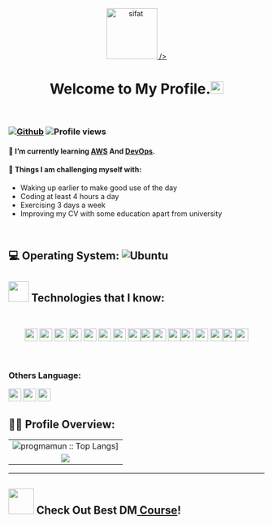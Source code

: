 <a href="https://www.linkedin.com/in/sifatullahshoyon/" target="_blank" rel="noopener"><p align="center"> <img src="https://i.ibb.co/YRfF1JQ/git-hub-banner.gif" alt="sifat" width="100"> /> </a>

<h1 align="center">Welcome to My Profile.<a><img src="https://media.giphy.com/media/hvRJCLFzcasrR4ia7z/giphy.gif" width="25"></a>
<br />
<br />

### [![Github](https://img.shields.io/github/followers/progmamun?label=Follow&style=social)](https://github.com/progmamun)&nbsp;![Profile views](https://komarev.com/ghpvc/?username=progmamun&color=228B22)



#### 🌱 I’m currently learning [AWS](https://aws.amazon.com/) And [DevOps](https://www.google.com/search?q=DevOps).

#### :muscle: Things I am challenging myself with:

- Waking up earlier to make good use of the day
- Coding at least 4 hours a day
- Exercising 3 days a week
- Improving my CV with some education apart from university

<br />

## :computer: Operating System: ![Ubuntu](https://img.shields.io/badge/Linux-FCC624?style=for-the-badge&logo=linux&logoColor=black)

<h2><img src = "https://media2.giphy.com/media/QssGEmpkyEOhBCb7e1/giphy.gif?cid=ecf05e47a0n3gi1bfqntqmob8g9aid1oyj2wr3ds3mg700bl&rid=giphy.gif" width='40'/>&nbsp;Technologies that I know:</h2>

<br/>

<p align="center">
<img src="https://img.shields.io/badge/JavaScript-F7DF1E?style=for-the-badge&logo=javascript&logoColor=white" height="25"/> 
<img src="https://img.shields.io/badge/Node.js-43853D?style=for-the-badge&logo=node.js&logoColor=white" height="25"/> 
<img src="https://img.shields.io/badge/TypeScript-007ACC?style=for-the-badge&logo=typescript&logoColor=white" height="25"/> 
<img src="https://img.shields.io/badge/Sass-CC6699?style=for-the-badge&logo=sass&logoColor=white" height="25"/> 
<img src="https://img.shields.io/badge/Tailwind_CSS-38B2AC?style=for-the-badge&logo=tailwind-css&logoColor=white" height="25"/> 
<img src="https://img.shields.io/badge/Express.js-404D59?style=for-the-badge" height="25"/> 
<img src="https://img.shields.io/badge/React-20232A?style=for-the-badge&logo=react&logoColor=61DAFB" height="25"/> 
<img src="https://img.shields.io/badge/Redux-593D88?style=for-the-badge&logo=redux&logoColor=white" height="25"/><img src="https://img.shields.io/badge/PostgreSQL-316192?style=for-the-badge&logo=postgresql&logoColor=white" height="25"/><img src="https://img.shields.io/badge/MongoDB-4EA94B?style=for-the-badge&logo=mongodb&logoColor=white" height="25"/> 
<img src="https://img.shields.io/badge/Redux-593D88?style=for-the-badge&logo=redux&logoColor=white" height="25"/><img src="https://img.shields.io/badge/PostgreSQL-316192?style=for-the-badge&logo=postgresql&logoColor=white" height="25"/>
<img src="https://img.shields.io/badge/redis-%23DD0031.svg?&style=for-the-badge&logo=redis&logoColor=white" height="25"/> 
<img src="https://img.shields.io/badge/Amazon_AWS-232F3E?style=for-the-badge&logo=amazon-aws&logoColor=white" height="25"/><img src="https://img.shields.io/badge/Digital_Ocean-0080FF?style=for-the-badge&logo=DigitalOcean&logoColor=white" height="25"/><img src="https://img.shields.io/badge/Jest-323330?style=for-the-badge&logo=Jest&logoColor=white" height="25"/> 
</p>

<br/>

### Others Language:

<img src="https://img.shields.io/badge/Go-00ADD8?style=flat&logo=go&logoColor=white" height="25"/> <img src="https://img.shields.io/badge/-C%20&%20C++-659ad2?style=flat&logo=c%2B%2B&logoColor=ffffff" height="25"/> <img src="https://img.shields.io/badge/PHP-777BB4?style=for-the-badge&logo=php&logoColor=white" height="25"/>

## :man_technologist: Profile Overview:

<p align="center">
   <table>
       <tr>
       <td colspan="2"><img alt="progmamun :: Top Langs]" src="https://github-readme-stats.vercel.app/api/top-langs/?username=progmamun&langs_count=12&theme=blue-green&layout=compact&hide=html,CSS,SCSS"></td>
     </tr> 
     <tr>
        <td colspan="2" align="center"><img align="center" src="https://github-readme-streak-stats.herokuapp.com?user=progmamun&theme=blue-green&hide_border=true"></td>
     </tr>
   </table>
</p>

---

## <img src ="https://media.giphy.com/media/R4H1oAuFVnEwdsXVoR/giphy.gif" width='50'/>&nbsp;Check Out Best DM<a href="https://passivejournal.com/ref/58/" target="_blank" rel="noopener"> Course</a>!
